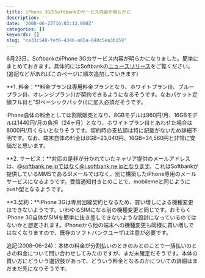 ```yaml
---
title: iPhone 3GのSoftbankのサービス内容が明らかに
description: ''
date: '2008-06-23T16:03:13.000Z'
categories: []
keywords: []
slug: "ca33c548-fef6-4346-a65a-840c5ea3b159"
---
```

6月23日、SoftbankのiPhone 3Gのサービス内容が明らかになりました。簡単にまとめておきます。具体的にはSoftbankの[ニュースリリース](http://www.softbankmobile.co.jp/ja/news/press/2008/20080623_02/index.html)をご覧ください。(追記などがあればこのページに順次追加していきます)

**1\. 料金：**料金プランは専用料金プランとなり、ホワイトプラン(i)、ブループラン(i)、オレンジプラン(i)が契約できるようになるそうです。なおパケット定額フル(i)と”S!ベーシックパック(i)に加入必須だそうです。

iPhone自体の料金としては割賦販売となり、8GBモデルは960円/月、16GBモデルは1440円/月の負担（24ヶ月）となり、ホワイトプラン(i)とあわせた場合は8000円/月くらいとなりそうです。契約時の支払額は特に記載がないため詳細不明です。なお、端末自体の料金は8GB=23,040円、16GB=34,560円と非常に安価だと思います。

**2\. サービス：**対応の是非が分かれていたキャリア提供のメールアドレスは、@softbank.ne.jpではなく@i.softbank.ne.jpとなります。これはSoftbankが提供しているMMSであるS!メールではなく、別に構築したiPhone専用のメールサービスになるようです。受信通知付きとのことで、mobilemeと同じようにpush型となるようです。

**3.契約：**iPhone 3Gは専用回線契約となるため、買い増しによる機種変更はできないようです。いわゆるSIMになる前の機種変更と同じです。おそらくiPhone 3G自体がSIMを簡単に抜き差しできないような設計になっているのではないかと想定されます。iPhoneから他の端末への機種変更も同様に買い増しではなくなりますので、既存のソフトバンクユーザは注意が必要です。

追記(2008–06–24)：本体の料金が分割払いのときのみとのことで一括払いのときの料金について問い合わせしてみたのですが、まだ未確定だそうです。本体の買い方にどういう選択肢があって、どういう料金となるのかについての詳細はまだまだ先になりそうです。